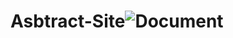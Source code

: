 # Asbtract-Site![Document](https://user-images.githubusercontent.com/37955758/177148021-a4795afd-4515-47e9-a094-97def5f130d5.png)
